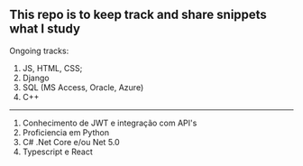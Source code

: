 This repo is to keep track and share snippets what I study
----
Ongoing tracks: 
1. JS, HTML, CSS;
1. Django
1. SQL (MS Access, Oracle, Azure)
1. C++
---
1. Conhecimento de JWT e integração com API's
1. Proficiencia em Python
1. C# .Net Core e/ou Net 5.0
1. Typescript e React